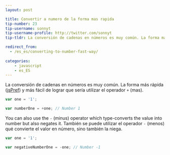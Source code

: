 ```yaml
---
layout: post

title: Convertir a numero de la forma mas rapida
tip-number: 23
tip-username: sonnyt
tip-username-profile: http://twitter.com/sonnyt
tip-tldr: La conversión de cadenas en números es muy común. La forma más fácil y rápida de lograr sería utilizar el operador +.

redirect_from:
  - /es_es/converting-to-number-fast-way/
  
categories:
    - javascript
    - es_ES
---
```


La conversión de cadenas en números es muy común. La forma más rápida ([jsPref](https://jsperf.com/number-vs-parseint-vs-plus/29)) y más fácil de lograr que sería utilizar el operador `+` (mas).

```javascript
var one = '1';

var numberOne = +one; // Number 1
```

You can also use the `-` (minus) operator which type-converts the value into number but also negates it.
También se puede utilizar el operador `-` (menos) qué convierte el valor en número, sino también la niega.

```javascript
var one = '1';

var negativeNumberOne = -one; // Number -1
```